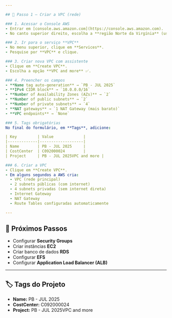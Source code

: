 ```yaml
---

## 🚀 Passo 1 — Criar a VPC (rede)

### 1. Acessar o Console AWS
- Entrar em [console.aws.amazon.com](https://console.aws.amazon.com).
- No canto superior direito, escolha a **região Norte da Virgínia** (us-east-1).

### 2. Ir para o serviço **VPC**
- No menu superior, clique em **Services**.
- Pesquise por **VPC** e clique.

### 3. Criar nova VPC com assistente
- Clique em **Create VPC**.
- Escolha a opção **VPC and more** ✅.

### 4. Preencher os campos
- **Name tag auto-generation** → `PB - JUL 2025`
- **IPv4 CIDR block** → `10.0.0.0/16`
- **Number of Availability Zones (AZs)** → `2`
- **Number of public subnets** → `2`
- **Number of private subnets** → `4`
- **NAT gateways** → `1 NAT Gateway (mais barato)`
- **VPC endpoints** → `None`

### 5. Tags obrigatórias
No final do formulário, em **Tags**, adicione:

| Key         | Value             |
|-------------|-------------------|
| Name        | PB - JUL 2025     |
| CostCenter  | C092000024        |
| Project     | PB - JUL 2025VPC and more |

### 6. Criar a VPC
- Clique em **Create VPC**.
- Em alguns segundos a AWS cria:
  - VPC (rede principal)
  - 2 subnets públicas (com internet)
  - 4 subnets privadas (sem internet direta)
  - Internet Gateway
  - NAT Gateway
  - Route Tables configuradas automaticamente

---
```


## 📌 Próximos Passos
- Configurar **Security Groups**
- Criar instâncias **EC2**
- Criar banco de dados **RDS**
- Configurar **EFS**
- Configurar **Application Load Balancer (ALB)**

---

## 🏷️ Tags do Projeto
- **Name:** PB - JUL 2025
- **CostCenter:** C092000024
- **Project:** PB - JUL 2025VPC and more

